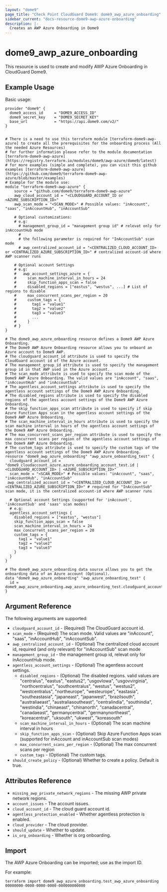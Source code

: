 ```yaml
---
layout: "dome9"
page_title: "Check Point CloudGuard Dome9: dome9_awp_azure_onboarding"
sidebar_current: "docs-resource-dome9-awp-azure-onboarding"
description: |-
  Creates an AWP Azure Onboarding in Dome9
---
```


# dome9_awp_azure_onboarding

This resource is used to create and modify AWP Azure Onboarding in CloudGuard Dome9.

## Example Usage

Basic usage:

```hcl
provider "dome9" {
  dome9_access_id     = "DOME9_ACCESS_ID"
  dome9_secret_key    = "DOME9_SECRET_KEY"
  base_url            = "https://api.dome9.com/v2/"
}


# There is a need to use this terraform module [terraform-dome9-awp-azure] to create all the prerequisites for the onboarding process (All the needed Azure Resources)
# for further information please refer to the module documentation [terraform-dome9-awp-azure](https://registry.terraform.io/modules/dome9/awp-azure/dome9/latest)
# for more examples (simple and complete), you can visit this github examples [terraform-dome9-awp-azure](https://github.com/dome9/terraform-dome9-awp-azure/blob/master/examples)
# Example for the module use:
module "terraform-dome9-awp-azure" {
	source = "github.com/dome9/terraform-dome9-awp-azure"
	awp_cloud_account_id = "<CLOUDGUARD_ACCOUNT_ID or <AZURE_SUBSCRIPTION_ID>"
	awp_scan_mode = "<SCAN_MODE>" # Possible values: "inAccount", "saas", "inAccountHub", "inAccountSub"

	# Optional customizations:
	# e.g:
      # management_group_id = "management group id" # relevat only for inAccountHub mode
      # 
      # the following parameter is required for "InAccountSub" scan mode
      # awp_centralized_account_id = "<CENTRALIZED_CLOUD_ACCOUNT_ID> or <CENTRALIZED_AZURE_SUBSCRIPTION_ID>" # centralized account-id where AWP scanner runs

	# Optional account Settings
	# e.g:
	#   awp_account_settings_azure = {
	#     scan_machine_interval_in_hours = 24
	#     skip_function_apps_scan = false
	#     disabled_regions = ["eastus", "westus", ...] # List of regions to disable
	#     max_concurrent_scans_per_region = 20
	#     custom_tags = {
	#       tag1 = "value1"
	#       tag2 = "value2"
	#       tag3 = "value3"
	#       ...
	#     }
	# }
}

# The dome9_awp_azure_onboarding resource defines a Dome9 AWP Azure Onboarding.
# The Dome9 AWP Azure Onboarding resource allows you to onboard an Azure account to Dome9 AWP.
# The cloudguard_account_id attribute is used to specify the CloudGuard account id of the Azure account.
# The management_group_id attribute is used to specify the management group id in that AWP used in the Azure account.
# The scan_mode attribute is used to specify the scan mode of the Dome9 AWP Azure Onboarding. The valid values are "inAccount", "saas", "inAccountHub" and "inAccountSub".
# The agentless_account_settings attribute is used to specify the agentless account settings of the Dome9 AWP Azure Onboarding.
# The disabled_regions attribute is used to specify the disabled regions of the agentless account settings of the Dome9 AWP Azure Onboarding.
# The skip_function_apps_scan attribute is used to specify if skip Azure Function Apps scan in the agentless account settings of the Dome9 AWP Azure Onboarding.
# The scan_machine_interval_in_hours attribute is used to specify the scan machine interval in hours of the agentless account settings of the Dome9 AWP Azure Onboarding.
# The max_concurrent_scans_per_region attribute is used to specify the max concurrent scans per region of the agentless account settings of the Dome9 AWP Azure Onboarding.
# The custom_tags attribute is used to specify the custom tags of the agentless account settings of the Dome9 AWP Azure Onboarding.
resource "dome9_awp_azure_onboarding" "awp_azure_onboarding_test" {
  cloudguard_account_id = "dome9_cloudaccount_azure.azure_onboarding_account_test.id | <CLOUDGUARD_ACCOUNT_ID> | <AZURE_SUBSCRIPTION_ID>"
  scan_mode = "<SCAN_MODE>" # Possible values: "inAccount", "saas", "inAccountHub", "inAccountSub"
 awp_centralized_account_id = "<CENTRALIZED_CLOUD_ACCOUNT_ID> or <CENTRALIZED_AZURE_SUBSCRIPTION_ID>" # required for "InAccountSub" scan mode, it is the centralized account-id where AWP scanner runs

  # Optional account Settings (supported for 'inAccount', 'inAccountSub' and 'saas' scan modes)
  # e.g:
  agentless_account_settings {
    disabled_regions = ["eastus", "westus"]
    skip_function_apps_scan = false
    scan_machine_interval_in_hours = 24
    max_concurrent_scans_per_region = 20
    custom_tags = {
      tag1 = "value1"
      tag2 = "value2"
      tag3 = "value3"
    }
  }
}

# The dome9_awp_azure_onboarding data source allows you to get the onboarding data of an Azure account (Optional).
data "dome9_awp_azure_onboarding" "awp_azure_onboarding_test" {
  id = dome9_awp_azure_onboarding.awp_azure_onboarding_test.cloudguard_account_id
}
```

## Argument Reference

The following arguments are supported:

* `cloudguard_account_id` - (Required) The CloudGuard account id.
* `scan_mode` - (Required) The scan mode. Valid values are "inAccount", "saas", "inAccountHub", "inAccountSub".
* `awp_centralized_account_id` - (Optional) The centralized cloud account id, required (and only relevant) for "inAccountSub" scan mode
* `management_group_id` -  the management group id, relevat only for inAccountHub mode.
* `agentless_account_settings` - (Optional) The agentless account settings.
  * `disabled_regions` - (Optional) The disabled regions. valid values are "centralus", "eastus", "eastus2", "usgovlowa", "usgovvirginia", "northcentralus", "southcentralus", "westus", "westus2", "westcentralus", "northeurope", "westeurope", "eastasia", "southeastasia", "japaneast", "japanwest", "brazilsouth", "australiaeast", "australiasoutheast", "centralindia", "southindia", "westindia", "chinaeast", "chinanorth", "canadacentral", "canadaeast", "germanycentral", "germanynortheast", "koreacentral", "uksouth", "ukwest", "koreasouth"
  * `scan_machine_interval_in_hours` - (Optional) The scan machine interval in hours
  * `skip_function_apps_scan` - (Optional) Skip Azure Function Apps scan (supported for inAccount and inAccountSub scan modes)
  * `max_concurrent_scans_per_region` - (Optional) The max concurrent scans per region
  * `custom_tags` - (Optional) The custom tags.
* `should_create_policy` - (Optional) Whether to create a policy. Default is true.
    
## Attributes Reference

* `missing_awp_private_network_regions` - The missing AWP private network regions.
* `account_issues` - The account issues.
* `cloud_account_id` - The cloud guard account id.
* `agentless_protection_enabled` - Whether agentless protection is enabled.
* `cloud_provider` - The cloud provider.
* `should_update` - Whether to update.
* `is_org_onboarding` - Whether is org onboarding.

## Import

The AWP Azure Onboarding can be imported; use <ONBOARDING ID> as the import ID.

For example:

```shell
terraform import dome9_awp_azure_onboarding.test_awp_azure_onboarding 00000000-0000-0000-0000-000000000000
```
